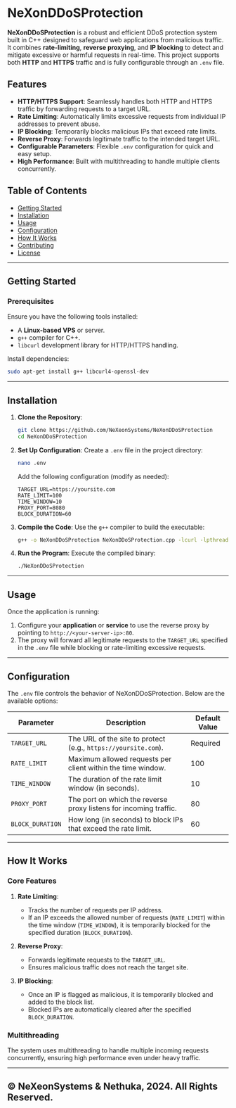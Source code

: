 
# NeXonDDoSProtection

**NeXonDDoSProtection** is a robust and efficient DDoS protection system built in C++ designed to safeguard web applications from malicious traffic. It combines **rate-limiting**, **reverse proxying**, and **IP blocking** to detect and mitigate excessive or harmful requests in real-time. This project supports both **HTTP** and **HTTPS** traffic and is fully configurable through an `.env` file.

## Features
- **HTTP/HTTPS Support**: Seamlessly handles both HTTP and HTTPS traffic by forwarding requests to a target URL.
- **Rate Limiting**: Automatically limits excessive requests from individual IP addresses to prevent abuse.
- **IP Blocking**: Temporarily blocks malicious IPs that exceed rate limits.
- **Reverse Proxy**: Forwards legitimate traffic to the intended target URL.
- **Configurable Parameters**: Flexible `.env` configuration for quick and easy setup.
- **High Performance**: Built with multithreading to handle multiple clients concurrently.

## Table of Contents
- [Getting Started](#getting-started)
- [Installation](#installation)
- [Usage](#usage)
- [Configuration](#configuration)
- [How It Works](#how-it-works)
- [Contributing](#contributing)
- [License](#license)

---

## Getting Started

### Prerequisites
Ensure you have the following tools installed:
- A **Linux-based VPS** or server.
- `g++` compiler for C++.
- `libcurl` development library for HTTP/HTTPS handling.

Install dependencies:
```bash
sudo apt-get install g++ libcurl4-openssl-dev
```

---

## Installation

1. **Clone the Repository**:
   ```bash
   git clone https://github.com/NeXeonSystems/NeXonDDoSProtection
   cd NeXonDDoSProtection
   ```

2. **Set Up Configuration**:
   Create a `.env` file in the project directory:
   ```bash
   nano .env
   ```
   Add the following configuration (modify as needed):
   ```env
   TARGET_URL=https://yoursite.com
   RATE_LIMIT=100
   TIME_WINDOW=10
   PROXY_PORT=8080
   BLOCK_DURATION=60
   ```

3. **Compile the Code**:
   Use the `g++` compiler to build the executable:
   ```bash
   g++ -o NeXonDDoSProtection NeXonDDoSProtection.cpp -lcurl -lpthread
   ```

4. **Run the Program**:
   Execute the compiled binary:
   ```bash
   ./NeXonDDoSProtection
   ```

---

## Usage

Once the application is running:
1. Configure your **application** or **service** to use the reverse proxy by pointing to `http://<your-server-ip>:80`.
2. The proxy will forward all legitimate requests to the `TARGET_URL` specified in the `.env` file while blocking or rate-limiting excessive requests.

---

## Configuration

The `.env` file controls the behavior of NeXonDDoSProtection. Below are the available options:

| Parameter       | Description                                                                 | Default Value       |
|------------------|----------------------------------------------------------------------------|---------------------|
| `TARGET_URL`     | The URL of the site to protect (e.g., `https://yoursite.com`).             | Required            |
| `RATE_LIMIT`     | Maximum allowed requests per client within the time window.                | 100                 |
| `TIME_WINDOW`    | The duration of the rate limit window (in seconds).                        | 10                  |
| `PROXY_PORT`     | The port on which the reverse proxy listens for incoming traffic.          | 80                  |
| `BLOCK_DURATION` | How long (in seconds) to block IPs that exceed the rate limit.             | 60                  |

---

## How It Works

### Core Features
1. **Rate Limiting**:
   - Tracks the number of requests per IP address.
   - If an IP exceeds the allowed number of requests (`RATE_LIMIT`) within the time window (`TIME_WINDOW`), it is temporarily blocked for the specified duration (`BLOCK_DURATION`).

2. **Reverse Proxy**:
   - Forwards legitimate requests to the `TARGET_URL`.
   - Ensures malicious traffic does not reach the target site.

3. **IP Blocking**:
   - Once an IP is flagged as malicious, it is temporarily blocked and added to the block list.
   - Blocked IPs are automatically cleared after the specified `BLOCK_DURATION`.

### Multithreading
The system uses multithreading to handle multiple incoming requests concurrently, ensuring high performance even under heavy traffic.

---------------------------------------------------------
**© NeXeonSystems & Nethuka, 2024. All Rights Reserved.**
---------------------------------------------------------

